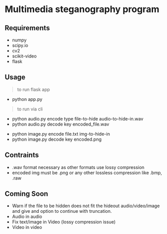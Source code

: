 # Multimedia steganography program

## Requirements 

- numpy
- scipy.io
- cv2
- scikit-video
- flask

## Usage

> to run flask app
- python app.py
    >
> to run via cli
- python audio.py encode type file-to-hide audio-to-hide-in.wav
- python audio.py decode key encoded_file.wav
    >
- python image.py encode file.txt img-to-hide-in
- python image.py decode key encoded.png
    
## Contraints
- .wav format necessary as other formats use lossy compression
- encoded img must be .png or any other lossless compression like .bmp, .raw

## Coming Soon

- Warn if the file to be hidden does not fit the hideout audio/video/image and give and option to continue with truncation.
- Audio in audio
- Fix text/image in Video (lossy compression issue)
- Video in video

